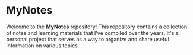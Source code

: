 # MyNotes

Welcome to the **MyNotes** repository! This repository contains a collection of notes and learning materials that I've compiled over the years.
It's a personal project that serves as a way to organize and share useful information on various topics.
